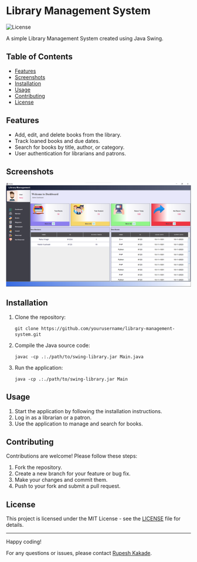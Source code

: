 
# Library Management System

![License](https://img.shields.io/badge/License-MIT-green.svg)

A simple Library Management System created using Java Swing.

## Table of Contents

- [Features](#features)
- [Screenshots](#screenshots)
- [Installation](#installation)
- [Usage](#usage)
- [Contributing](#contributing)
- [License](#license)

## Features

- Add, edit, and delete books from the library.
- Track loaned books and due dates.
- Search for books by title, author, or category.
- User authentication for librarians and patrons.

## Screenshots

![Screenshot 1](screenshot/dashboard.png)


## Installation

1. Clone the repository:

   ```shell
   git clone https://github.com/yourusername/library-management-system.git
   ```

2. Compile the Java source code:

   ```shell
   javac -cp .:./path/to/swing-library.jar Main.java
   ```

3. Run the application:

   ```shell
   java -cp .:./path/to/swing-library.jar Main
   ```

## Usage

1. Start the application by following the installation instructions.
2. Log in as a librarian or a patron.
3. Use the application to manage and search for books.

## Contributing

Contributions are welcome! Please follow these steps:

1. Fork the repository.
2. Create a new branch for your feature or bug fix.
3. Make your changes and commit them.
4. Push to your fork and submit a pull request.

## License

This project is licensed under the MIT License - see the [LICENSE](LICENSE) file for details.

---

Happy coding!

For any questions or issues, please contact [Rupesh Kakade](mailto:rupeshkakade2003@gmail.com).
